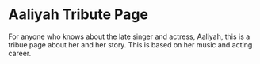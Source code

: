 # Aaliyah Tribute Page
 
For anyone who knows about the late singer and actress, Aaliyah, this is a tribue page about her and her story. This is based on her music and acting career. 



